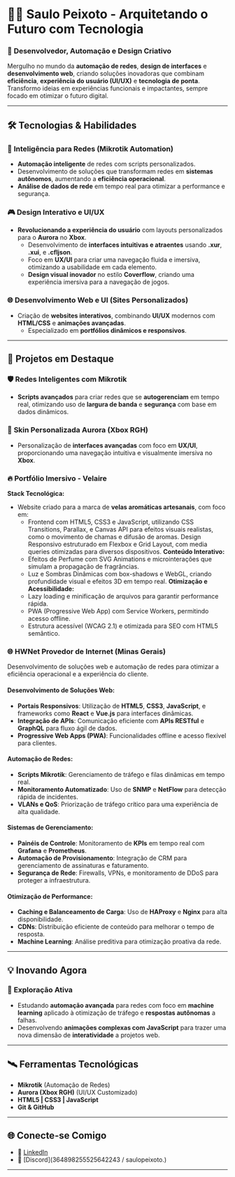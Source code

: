 # 🧑‍💻 **Saulo Peixoto - Arquitetando o Futuro com Tecnologia**

### 🚀 **Desenvolvedor, Automação e Design Criativo**

Mergulho no mundo da **automação de redes**, **design de interfaces** e **desenvolvimento web**, criando soluções inovadoras que combinam **eficiência**, **experiência do usuário (UI/UX)** e **tecnologia de ponta**. Transformo ideias em experiências funcionais e impactantes, sempre focado em otimizar o futuro digital.

---

## 🛠️ **Tecnologias & Habilidades**
### 🧠 **Inteligência para Redes (Mikrotik Automation)**
- **Automação inteligente** de redes com scripts personalizados.
- Desenvolvimento de soluções que transformam redes em **sistemas autônomos**, aumentando a **eficiência operacional**.
- **Análise de dados de rede** em tempo real para otimizar a performance e segurança.

### 🎮 **Design Interativo e UI/UX**
- **Revolucionando a experiência do usuário** com layouts personalizados para o **Aurora** no **Xbox**.
  - Desenvolvimento de **interfaces intuitivas e atraentes** usando **.xur**, **.xui**, e **.cfljson**.
  - Foco em **UX/UI** para criar uma navegação fluida e imersiva, otimizando a usabilidade em cada elemento.
  - **Design visual inovador** no estilo **Coverflow**, criando uma experiência imersiva para a navegação de jogos.

### 🌐 **Desenvolvimento Web e UI (Sites Personalizados)**
- Criação de **websites interativos**, combinando **UI/UX** modernos com **HTML/CSS** e **animações avançadas**.
  - Especializado em **portfólios dinâmicos e responsivos**.
---

## 🚀 **Projetos em Destaque**
### 🛡️ **Redes Inteligentes com Mikrotik**
- **Scripts avançados** para criar redes que se **autogerenciam** em tempo real, otimizando uso de **largura de banda** e **segurança** com base em dados dinâmicos.

### 🎨 **Skin Personalizada Aurora (Xbox RGH)**
- Personalização de **interfaces avançadas** com foco em **UX/UI**, proporcionando uma navegação intuitiva e visualmente imersiva no **Xbox**.
  
### 🔥 **Portfólio Imersivo - Velaire**
**Stack Tecnológica:**
- Website criado para a marca de **velas aromáticas artesanais**, com foco em:
  - Frontend com HTML5, CSS3 e JavaScript, utilizando CSS Transitions, Parallax, e Canvas API para efeitos visuais realistas, como o movimento de chamas e difusão de aromas.
Design Responsivo estruturado em Flexbox e Grid Layout, com media queries otimizadas para diversos dispositivos.
**Conteúdo Interativo:**
  - Efeitos de Perfume com SVG Animations e microinterações que simulam a propagação de fragrâncias.
  - Luz e Sombras Dinâmicas com box-shadows e WebGL, criando profundidade visual e efeitos 3D em tempo real.
  **Otimização e Acessibilidade:**  
  - Lazy loading e minificação de arquivos para garantir performance rápida.
  - PWA (Progressive Web App) com Service Workers, permitindo acesso offline.
  - Estrutura acessível (WCAG 2.1) e otimizada para SEO com HTML5 semântico.

### 🌐 **HWNet Provedor de Internet (Minas Gerais)**
Desenvolvimento de soluções web e automação de redes para otimizar a eficiência operacional e a experiência do cliente.

#### **Desenvolvimento de Soluções Web:**
- **Portais Responsivos**: Utilização de **HTML5**, **CSS3**, **JavaScript**, e frameworks como **React** e **Vue.js** para interfaces dinâmicas.
- **Integração de APIs**: Comunicação eficiente com **APIs RESTful** e **GraphQL** para fluxo ágil de dados.
- **Progressive Web Apps (PWA)**: Funcionalidades offline e acesso flexível para clientes.

#### **Automação de Redes:**
- **Scripts Mikrotik**: Gerenciamento de tráfego e filas dinâmicas em tempo real.
- **Monitoramento Automatizado**: Uso de **SNMP** e **NetFlow** para detecção rápida de incidentes.
- **VLANs e QoS**: Priorização de tráfego crítico para uma experiência de alta qualidade.

#### **Sistemas de Gerenciamento:**
- **Painéis de Controle**: Monitoramento de **KPIs** em tempo real com **Grafana** e **Prometheus**.
- **Automação de Provisionamento**: Integração de CRM para gerenciamento de assinaturas e faturamento.
- **Segurança de Rede**: Firewalls, VPNs, e monitoramento de DDoS para proteger a infraestrutura.

#### **Otimização de Performance:**
- **Caching e Balanceamento de Carga**: Uso de **HAProxy** e **Nginx** para alta disponibilidade.
- **CDNs**: Distribuição eficiente de conteúdo para melhorar o tempo de resposta.
- **Machine Learning**: Análise preditiva para otimização proativa da rede.

---

## 💡 **Inovando Agora**
### 🚧 **Exploração Ativa**
- Estudando **automação avançada** para redes com foco em **machine learning** aplicado à otimização de tráfego e **respostas autônomas** a falhas.
- Desenvolvendo **animações complexas com JavaScript** para trazer uma nova dimensão de **interatividade** a projetos web.

---

## 🛰️ **Ferramentas Tecnológicas**
- **Mikrotik** (Automação de Redes)
- **Aurora (Xbox RGH)** (UI/UX Customizado)
- **HTML5 | CSS3 | JavaScript**
- **Git & GitHub**

---

## 🌐 **Conecte-se Comigo**
- 💼 [LinkedIn](https://www.linkedin.com/in/saulopeixoto)
- 💼 [Discord](364898255525642243   /   saulopeixoto.)
---
